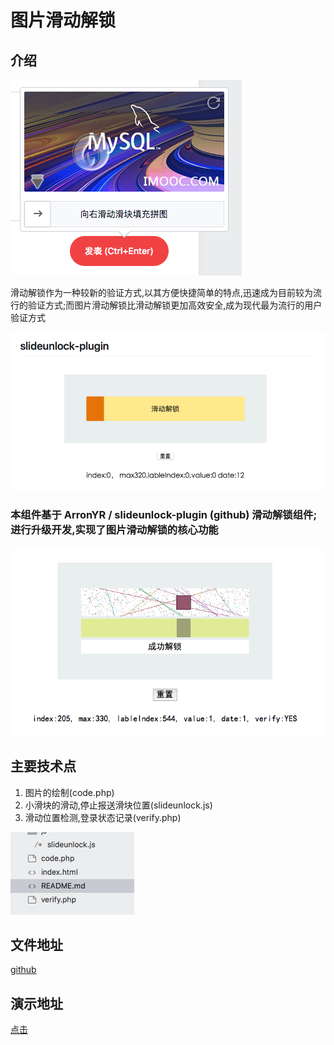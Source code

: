 # 图片滑动解锁

## 介绍

![img1](img/2.png)

滑动解锁作为一种较新的验证方式,以其方便快捷简单的特点,迅速成为目前较为流行的验证方式;而图片滑动解锁比滑动解锁更加高效安全,成为现代最为流行的用户验证方式

![img2](img/1.png)

###  本组件基于 ArronYR / slideunlock-plugin (github) 滑动解锁组件;进行升级开发,实现了图片滑动解锁的核心功能


![img3](img/3.png)

## 主要技术点
1. 图片的绘制(code.php)
2. 小滑块的滑动,停止报送滑块位置(slideunlock.js)
3. 滑动位置检测,登录状态记录(verify.php)

![img4](img/4.png)


## 文件地址

[github](https://github.com/jxj666/verify_user)

## 演示地址

[点击](http://jxjweb.gz01.bdysite.com/verify_user/)